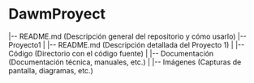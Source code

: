 # DawmProyect
|-- README.md (Descripción general del repositorio y cómo usarlo)
|-- Proyecto1
|   |-- README.md (Descripción detallada del Proyecto 1)
|   |-- Código (Directorio con el código fuente)
|   |-- Documentación (Documentación técnica, manuales, etc.)
|   |-- Imágenes (Capturas de pantalla, diagramas, etc.)
